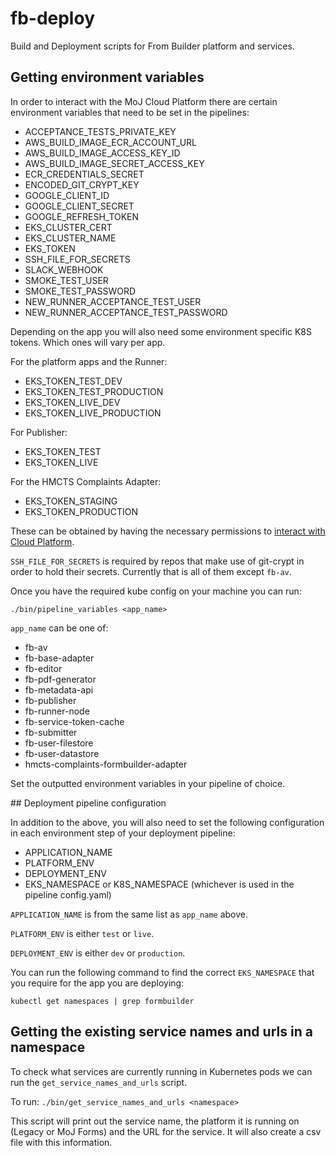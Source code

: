 # fb-deploy

Build and Deployment scripts for From Builder platform and services.

## Getting environment variables

In order to interact with the MoJ Cloud Platform there are certain environment variables that need to be set in the pipelines:

- ACCEPTANCE_TESTS_PRIVATE_KEY
- AWS_BUILD_IMAGE_ECR_ACCOUNT_URL
- AWS_BUILD_IMAGE_ACCESS_KEY_ID
- AWS_BUILD_IMAGE_SECRET_ACCESS_KEY
- ECR_CREDENTIALS_SECRET
- ENCODED_GIT_CRYPT_KEY
- GOOGLE_CLIENT_ID
- GOOGLE_CLIENT_SECRET
- GOOGLE_REFRESH_TOKEN
- EKS_CLUSTER_CERT
- EKS_CLUSTER_NAME
- EKS_TOKEN
- SSH_FILE_FOR_SECRETS
- SLACK_WEBHOOK
- SMOKE_TEST_USER
- SMOKE_TEST_PASSWORD
- NEW_RUNNER_ACCEPTANCE_TEST_USER
- NEW_RUNNER_ACCEPTANCE_TEST_PASSWORD

Depending on the app you will also need some environment specific K8S tokens. Which ones will vary per app.

For the platform apps and the Runner:

- EKS_TOKEN_TEST_DEV
- EKS_TOKEN_TEST_PRODUCTION
- EKS_TOKEN_LIVE_DEV
- EKS_TOKEN_LIVE_PRODUCTION

For Publisher:

- EKS_TOKEN_TEST
- EKS_TOKEN_LIVE

For the HMCTS Complaints Adapter:

- EKS_TOKEN_STAGING
- EKS_TOKEN_PRODUCTION

These can be obtained by having the necessary permissions to [interact with Cloud Platform](https://user-guide.cloud-platform.service.justice.gov.uk/documentation/getting-started/kubectl-config.html#how-to-use-kubectl-to-connect-to-the-cluster).

`SSH_FILE_FOR_SECRETS` is required by repos that make use of git-crypt in order to hold their secrets. Currently that is all of them except `fb-av`.

Once you have the required kube config on your machine you can run:

`./bin/pipeline_variables <app_name>`

`app_name` can be one of:

- fb-av
- fb-base-adapter
- fb-editor
- fb-pdf-generator
- fb-metadata-api
- fb-publisher
- fb-runner-node
- fb-service-token-cache
- fb-submitter
- fb-user-filestore
- fb-user-datastore
- hmcts-complaints-formbuilder-adapter

Set the outputted environment variables in your pipeline of choice.

## Deployment pipeline configuration

In addition to the above, you will also need to set the following configuration in each environment step of your deployment pipeline:

- APPLICATION_NAME
- PLATFORM_ENV
- DEPLOYMENT_ENV
- EKS_NAMESPACE or K8S_NAMESPACE (whichever is used in the pipeline config.yaml)

`APPLICATION_NAME` is from the same list as `app_name` above.

`PLATFORM_ENV` is either `test` or `live`.

`DEPLOYMENT_ENV` is either `dev` or `production`.

You can run the following command to find the correct `EKS_NAMESPACE` that you require for the app you are deploying:

`kubectl get namespaces | grep formbuilder`

## Getting the existing service names and urls in a namespace

To check what services are currently running in Kubernetes pods we can run the `get_service_names_and_urls` script.

To run:
`./bin/get_service_names_and_urls <namespace>`

This script will print out the service name, the platform it is running on (Legacy or MoJ Forms) and the URL for the service. It will also create a csv file with this information.
